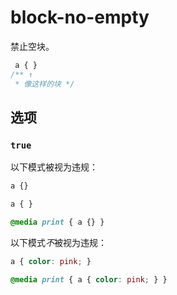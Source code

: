 # block-no-empty

禁止空块。

```css
 a { }
/** ↑
 * 像这样的块 */
```

## 选项

### `true`

以下模式被视为违规：

```css
a {}
```

```css
a { }
```

```css
@media print { a {} }
```

以下模式*不*被视为违规：

```css
a { color: pink; }
```

```css
@media print { a { color: pink; } }
```
